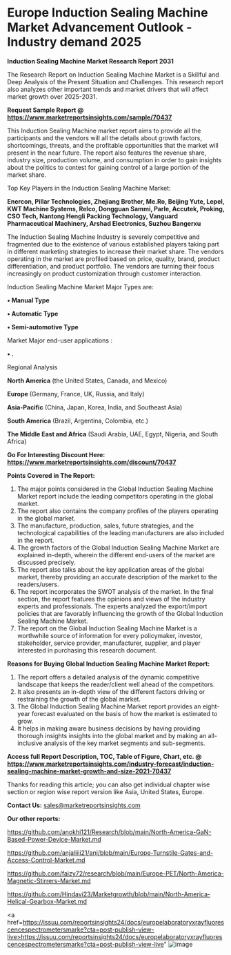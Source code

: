 # Europe Induction Sealing Machine Market Advancement Outlook - Industry demand 2025

<strong>Induction Sealing Machine Market Research Report 2031</strong>

The Research Report on Induction Sealing Machine Market is a Skillful and Deep Analysis of the Present Situation and Challenges. This research report also analyzes other important trends and market drivers that will affect market growth over 2025-2031.

<strong>Request Sample Report @ <a href=https://www.marketreportsinsights.com/sample/70437>https://www.marketreportsinsights.com/sample/70437</a></strong>

This Induction Sealing Machine market report aims to provide all the participants and the vendors will all the details about growth factors, shortcomings, threats, and the profitable opportunities that the market will present in the near future. The report also features the revenue share, industry size, production volume, and consumption in order to gain insights about the politics to contest for gaining control of a large portion of the market share.

Top Key Players in the Induction Sealing Machine Market:

<strong>Enercon, Pillar Technologies, Zhejiang Brother, Me.Ro, Beijing Yute, Lepel, KWT Machine Systems, Relco, Dongguan Sammi, Parle, Accutek, Proking, CSO Tech, Nantong Hengli Packing Technology, Vanguard Pharmaceutical Machinery, Arshad Electronics, Suzhou Bangerxu</strong>

The Induction Sealing Machine Industry is severely competitive and fragmented due to the existence of various established players taking part in different marketing strategies to increase their market share. The vendors operating in the market are profiled based on price, quality, brand, product differentiation, and product portfolio. The vendors are turning their focus increasingly on product customization through customer interaction.

Induction Sealing Machine Market Major Types are:

<strong>• Manual Type

• Automatic Type

• Semi-automotive Type</strong>

Market Major end-user applications :

<strong>• .</strong>

Regional Analysis

</u><strong><b>North America</b></strong> (the United States, Canada, and Mexico)

<strong><b>Europe </b></strong>(Germany, France, UK, Russia, and Italy)

<strong><b>Asia-Pacific</b></strong> (China, Japan, Korea, India, and Southeast Asia)

<strong><b>South America</b></strong> (Brazil, Argentina, Colombia, etc.)

<strong><b>The Middle East and Africa</b></strong> (Saudi Arabia, UAE, Egypt, Nigeria, and South Africa)

<strong>Go For Interesting Discount Here: <a href=https://www.marketreportsinsights.com/discount/70437>https://www.marketreportsinsights.com/discount/70437</a></strong>

<strong>Points Covered in The Report:</strong>
<ol>
  <li>The major points considered in the Global Induction Sealing Machine Market report include the leading competitors operating in the global market.</li>
  <li>The report also contains the company profiles of the players operating in the global market.</li>
  <li>The manufacture, production, sales, future strategies, and the technological capabilities of the leading manufacturers are also included in the report.</li>
  <li>The growth factors of the Global Induction Sealing Machine Market are explained in-depth, wherein the different end-users of the market are discussed precisely.</li>
  <li>The report also talks about the key application areas of the global market, thereby providing an accurate description of the market to the readers/users.</li>
  <li>The report incorporates the SWOT analysis of the market. In the final section, the report features the opinions and views of the industry experts and professionals. The experts analyzed the export/import policies that are favorably influencing the growth of the Global Induction Sealing Machine Market.</li>
  <li>The report on the Global Induction Sealing Machine Market is a worthwhile source of information for every policymaker, investor, stakeholder, service provider, manufacturer, supplier, and player interested in purchasing this research document.</li>
</ol>
<strong>Reasons for Buying Global Induction Sealing Machine Market Report:</strong>

<ol>
  <li>The report offers a detailed analysis of the dynamic competitive landscape that keeps the reader/client well ahead of the competitors.</li>
  <li>It also presents an in-depth view of the different factors driving or restraining the growth of the global market.</li>
  <li>The Global Induction Sealing Machine Market report provides an eight-year forecast evaluated on the basis of how the market is estimated to grow.</li>
  <li>It helps in making aware business decisions by having providing thorough insights insights into the global market and by making an all-inclusive analysis of the key market segments and sub-segments.</li>
</ol>
<strong>Access full Report Description, TOC, Table of Figure, Chart, etc. @ <a href=https://www.marketreportsinsights.com/industry-forecast/induction-sealing-machine-market-growth-and-size-2021-70437>https://www.marketreportsinsights.com/industry-forecast/induction-sealing-machine-market-growth-and-size-2021-70437</a></strong>


Thanks for reading this article; you can also get individual chapter wise section or region wise report version like Asia, United States, Europe.

<strong>Contact Us:</strong>
sales@marketreportsinsights.com

<strong>Our other reports:</strong>

<a href=https://github.com/anokhi121/Research/blob/main/North-America-GaN-Based-Power-Device-Market.md>https://github.com/anokhi121/Research/blob/main/North-America-GaN-Based-Power-Device-Market.md</a>

<a href=https://github.com/anjaliiii21/anj/blob/main/Europe-Turnstile-Gates-and-Access-Control-Market.md>https://github.com/anjaliiii21/anj/blob/main/Europe-Turnstile-Gates-and-Access-Control-Market.md</a>

<a href=https://github.com/faizy72/research/blob/main/Europe-PET/North-America-Magnetic-Stirrers-Market.md>https://github.com/faizy72/research/blob/main/Europe-PET/North-America-Magnetic-Stirrers-Market.md</a>

<a href=https://github.com/Hindavi23/Marketgrowth/blob/main/North-America-Helical-Gearbox-Market.md>https://github.com/Hindavi23/Marketgrowth/blob/main/North-America-Helical-Gearbox-Market.md</a>

<a href=https://issuu.com/reportsinsights24/docs/europelaboratoryxrayfluorescencespectrometersmarke?cta=post-publish-view-live>https://issuu.com/reportsinsights24/docs/europelaboratoryxrayfluorescencespectrometersmarke?cta=post-publish-view-live</a>"
![image](https://github.com/user-attachments/assets/7ff8bd08-c007-435a-83c5-69a7f5132b0a)
